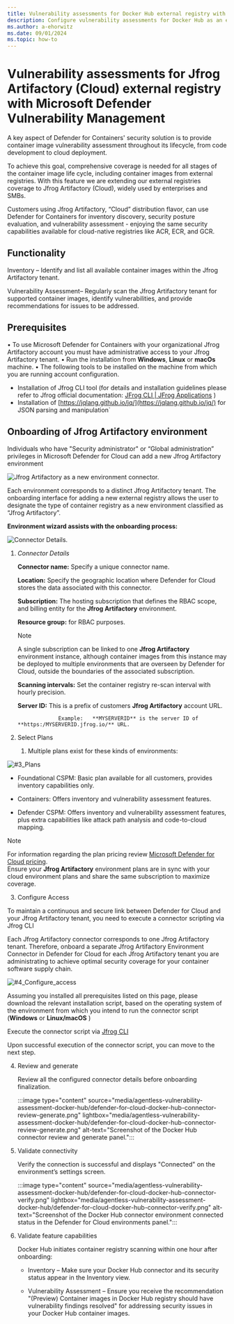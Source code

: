 ```yaml
---
title: Vulnerability assessments for Docker Hub external registry with Microsoft Defender Vulnerability Management
description: Configure vulnerability assessments for Docker Hub as an external registry with Microsoft Defender Vulnerability Management.
ms.author: a-ehorwitz
ms.date: 09/01/2024
ms.topic: how-to
---
```


# Vulnerability assessments for Jfrog Artifactory (Cloud) external registry with Microsoft Defender Vulnerability Management


A key aspect of Defender for Containers' security solution is to provide container image vulnerability assessment throughout its lifecycle, from code development to cloud deployment.

To achieve this goal, comprehensive coverage is needed for all stages of the container image life cycle, including container images from external registries. With this feature we are extending our external registries coverage to Jfrog Artifactory (Cloud), widely used by enterprises and SMBs.   

Customers using Jfrog Artifactory, “Cloud” distribution flavor, can use Defender for Containers for inventory discovery, security posture evaluation, and vulnerability assessment - enjoying the same security capabilities available for cloud-native registries like ACR, ECR, and GCR.

## Functionality

Inventory – Identify and list all available container images within the Jfrog Artifactory tenant.

Vulnerability Assessment– Regularly scan the Jfrog Artifactory tenant for supported container images, identify vulnerabilities, and provide recommendations for issues to be addressed.

## Prerequisites

•	To use Microsoft Defender for Containers with your organizational Jfrog Artifactory account you must have administrative access to your Jfrog Artifactory tenant.
•	Run the installation from **Windows**, **Linux** or **macOs** machine.
•	The following tools to be installed on the machine from which you are running account configuration.
- Installation of Jfrog CLI tool (for details and installation guidelines please refer to Jfrog official documentation: [JFrog CLI | JFrog Applications](https://docs.jfrog-applications.jfrog.io/jfrog-applications/jfrog-cli) )
- Installation of [https://jqlang.github.io/jq/](https://jqlang.github.io/jq/) for JSON parsing and manipulation`



## Onboarding of Jfrog Artifactory environment  

Individuals who have "Security administrator" or “Global administration” privileges in Microsoft Defender for Cloud can add a new Jfrog Artifactory environment

![Jfrog Artifactory as a new environment connector.](media/agentless-vulnerability-assessment-jfrog-artifactory/#1-env.jpg)

Each environment corresponds to a distinct Jfrog Artifactory tenant. The onboarding interface for adding a new external registry allows the user to designate the type of container registry as a new environment classified as “Jfrog Artifactory”.

**Environment wizard assists with the onboarding process:**

![Connector Details.](media/agentless-vulnerability-assessment-jfrog-artifactory/#2-connector-details.jpg)

1. *Connector Details*



    **Connector name:** Specify a unique connector name.
   
    **Location:** Specify the geographic location where Defender for Cloud stores the data associated with this connector.
   
    **Subscription:** The hosting subscription that defines the RBAC scope, and billing entity for the __Jfrog Artifactory__ environment.
   
    **Resource group:** for RBAC purposes.
   
   > [!NOTE]
   > A single subscription can be linked to one __Jfrog Artifactory__ environment instance, although container images from this instance may be deployed to multiple environments that are overseen by Defender for Cloud, outside the boundaries of the associated subscription.
   
    **Scanning intervals:**  Set the container registry re-scan interval with hourly precision.
   
    __Server ID:__ This is a prefix of customers __Jfrog Artifactory__ account URL.
   
                    Example:   **MYSERVERID** is the server ID of **https:/MYSERVERID.jfrog.io/** URL.
   
1. Select Plans

   1. Multiple plans exist for these kinds of environments:
      
      
      
![#3_Plans](media/agentless-vulnerability-assessment-jfrog-artifactory/#3-plans.jpg)

- Foundational CSPM: Basic plan available for all customers, provides inventory capabilities only.

- Containers: Offers inventory and vulnerability assessment features.  

- Defender CSPM: Offers inventory and vulnerability assessment features, plus extra capabilities like attack path analysis and code-to-cloud mapping.

> [!NOTE] 
>For information regarding the plan pricing review [Microsoft Defender for Cloud pricing](https://azure.microsoft.com/pricing/details/defender-for-cloud/).  
>Ensure your **Jfrog Artifactory** environment plans are in sync with your cloud environment plans and share the same subscription to maximize coverage.

3. Configure Access

To maintain a continuous and secure link between Defender for Cloud and your Jfrog Artifactory tenant, you need to execute a connector scripting via Jfrog CLI

Each Jfrog Artifactory connector corresponds to one Jfrog Artifactory tenant. Therefore, onboard a separate Jfrog Artifactory Environment Connector in Defender for Cloud for each Jfrog Artifactory tenant you are administrating to achieve optimal security coverage for your container software supply chain.

![#4_Configure_access](media/agentless-vulnerability-assessment-jfrog-artifactory/#4-configure-access.png)

Assuming you installed all prerequisites listed on this page, please download the relevant installation script, based on the operating system of the environment from which you intend to run the connector script (**Windows** or **Linux/macOS** )

Execute the connector script via [Jfrog CLI](https://docs.jfrog-applications.jfrog.io/jfrog-applications/jfrog-cli)

Upon successful execution of the connector script, you can move to the next step.

4. Review and generate

    Review all the configured connector details before onboarding finalization.

    :::image type="content" source="media/agentless-vulnerability-assessment-docker-hub/defender-for-cloud-docker-hub-connector-review-generate.png" lightbox="media/agentless-vulnerability-assessment-docker-hub/defender-for-cloud-docker-hub-connector-review-generate.png" alt-text="Screenshot of the Docker Hub connector review and generate panel.":::

5. Validate connectivity  

    Verify the connection is successful and displays "Connected" on the environment’s settings screen.

    :::image type="content" source="media/agentless-vulnerability-assessment-docker-hub/defender-for-cloud-docker-hub-connector-verify.png" lightbox="media/agentless-vulnerability-assessment-docker-hub/defender-for-cloud-docker-hub-connector-verify.png" alt-text="Screenshot of the Docker Hub connector environment connected status in the Defender for Cloud environments panel.":::

6. Validate feature capabilities

    Docker Hub initiates container registry scanning within one hour after onboarding:  

   - Inventory – Make sure your Docker Hub connector and its security status appear in the Inventory view.

   - Vulnerability Assessment – Ensure you receive the recommendation "(Preview) Container images in Docker Hub registry should have vulnerability findings resolved" for addressing security issues in your Docker Hub container images.

